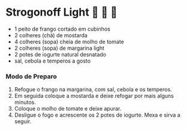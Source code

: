 # Strogonoff Light :chicken: :milk_glass: :green_salad:

- 1 peito de frango cortado em cubinhos
- 2 colheres (chá) de mostarda
- 4 colheres (sopa) cheia de molho de tomate
- 2 colheres (sopa) de margarina light
- 2 potes de iogurte natural desnatado
- sal, cebola e temperos a gosto

### Modo de Preparo

1. Refogue o frango na margarina, com sal, cebola e os temperos.
2. Em seguida coloque a mostarda e deixe refogar por mais alguns minutos.
3. Coloque o molho de tomate e deixe apurar.
4. Desligue o fogo e acrescente os 2 potes de iogurte. Mexa e sirva a seguir.